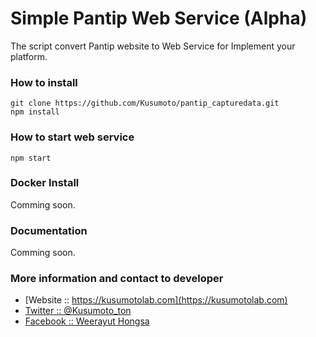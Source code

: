 # Simple Pantip Web Service (Alpha)
The script convert Pantip website to Web Service for Implement your platform.

### How to install
```
git clone https://github.com/Kusumoto/pantip_capturedata.git
npm install
```

### How to start web service
```
npm start
```

### Docker Install
Comming soon.

### Documentation
Comming soon.

### More information and contact to developer
* [Website :: https://kusumotolab.com](https://kusumotolab.com)
* [Twitter :: @Kusumoto_ton](https://twtter.com/kusumoto_ton)
* [Facebook :: Weerayut Hongsa](https://facebook.com/Azerdar.t.Kusumoto)
